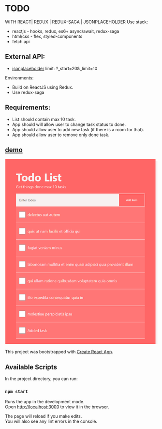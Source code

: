

# TODO 
WITH REACT| REDUX | REDUX-SAGA | JSONPLACEHOLDER
Use stack:
- reactjs - hooks, redux, es6+ async/await, redux-saga
- html/css - flex, styled-components
- fetch api

## External API:
- [jsonplaceholder](https://jsonplaceholder.typicode.com/todos)
limit: ?_start=20&_limit=10

Environments:
- Build on ReactJS using Redux.
- Use redux-saga

## Requirements:
- List should contain max 10 task.
- App should will allow user to change task status to done.
- App should allow user to add new task (if there is a room for that).
- App should allow user to remove only done task.

## [demo](https://brave-goldwasser-9b244a.netlify.app/)
![ screenshoot](https://raw.githubusercontent.com/3ndrius/Project/master/public/project-saga.png)

This project was bootstrapped with [Create React App](https://github.com/facebook/create-react-app).

## Available Scripts

In the project directory, you can run:

### `npm start`

Runs the app in the development mode.<br />
Open [http://localhost:3000](http://localhost:3000) to view it in the browser.

The page will reload if you make edits.<br />
You will also see any lint errors in the console.


